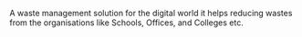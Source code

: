 A waste management solution for the digital world it helps reducing wastes from the organisations like Schools, Offices, and Colleges etc.
